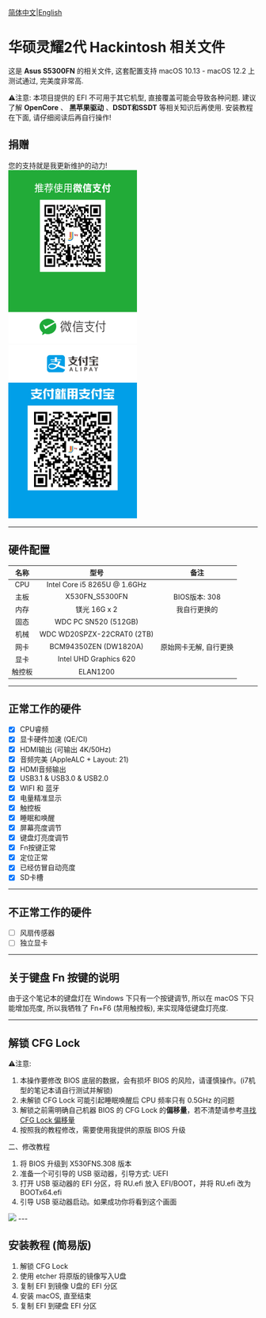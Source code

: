 
[简体中文](README.md)|[English](README_en.md)

# 华硕灵耀2代 Hackintosh 相关文件

这是 **Asus S5300FN** 的相关文件, 这套配置支持 macOS 10.13 - macOS 12.2 上测试通过, 完美度非常高.

⚠️️️注意: 本项目提供的 EFI 不可用于其它机型, 直接覆盖可能会导致各种问题. 建议了解 **OpenCore** 、 **黑苹果驱动** 、**DSDT和SSDT** 等相关知识后再使用. 安装教程在下面, 请仔细阅读后再自行操作! 

## 捐赠

您的支持就是我更新维护的动力!
<br/>
<img src="https://raw.githubusercontent.com/Jie2GG/Image/master/WeChat.png" width="260" height="350" alt="微信二维码"/>
<img src="https://raw.githubusercontent.com/Jie2GG/Image/master/AliPlay.png" width="260" height="350" alt="支付宝二维码"/>

---

## 硬件配置

|名称|型号|备注
:-:|:-:|:-:
|CPU|Intel Core i5 8265U @ 1.6GHz
|主板|X530FN_S5300FN|BIOS版本: 308
|内存|镁光 16G x 2|我自行更换的
|固态|WDC PC SN520 (512GB)
|机械|WDC WD20SPZX-22CRAT0 (2TB)
|网卡|BCM94350ZEN (DW1820A)|原始网卡无解, 自行更换
|显卡|Intel UHD Graphics 620|
|触控板|ELAN1200|

---

## 正常工作的硬件

- [x] CPU睿频
- [x] 显卡硬件加速 (QE/CI)
- [x] HDMI输出 (可输出 4K/50Hz)
- [x] 音频完美 (AppleALC + Layout: 21)
- [x] HDMI音频输出
- [x] USB3.1 & USB3.0 & USB2.0
- [x] WIFI 和 蓝牙
- [x] 电量精准显示
- [x] 触控板
- [x] 睡眠和唤醒
- [x] 屏幕亮度调节
- [x] 键盘灯亮度调节
- [x] Fn按键正常
- [x] 定位正常
- [x] 已经仿冒自动亮度
- [x] SD卡槽

---

## 不正常工作的硬件

- [ ] 风扇传感器 
- [ ] 独立显卡

---

## 关于键盘 Fn 按键的说明

由于这个笔记本的键盘灯在 Windows 下只有一个按键调节, 所以在 macOS 下只能增加亮度, 所以我牺牲了 Fn+F6 (禁用触控板), 来实现降低键盘灯亮度.

---

## 解锁 CFG Lock

⚠️️️注意: 
1. 本操作要修改 BIOS 底层的数据，会有损坏 BIOS 的风险，请谨慎操作。(i7机型的笔记本请自行测试并解锁)
2. 未解锁 CFG Lock 可能引起睡眠唤醒后 CPU 频率只有 0.5GHz 的问题
3. 解锁之前需明确自己机器 BIOS 的 CFG Lock 的**偏移量**，若不清楚请参考<a href='https://dortania.github.io/OpenCore-Post-Install/misc/msr-lock.html#turning-off-cfg-lock-manually'>寻找 CFG Lock 偏移量</a>
4. 按照我的教程修改，需要使用我提供的原版 BIOS 升级

二、修改教程
1. 将 BIOS 升级到 X530FNS.308 版本
2. 准备一个可引导的 USB 驱动器，引导方式: UEFI
3. 打开 USB 驱动器的 EFI 分区，将 RU.efi 放入 EFI/BOOT，并将 RU.efi 改为 BOOTx64.efi
4. 引导 USB 驱动器启动。如果成功你将看到这个画面
<img src="https://drive.google.com/file/d/1KDflaD-O98kQPFtrpUpA4YQVRwVnwMJB/view">
---

## 安装教程 (简易版)

1. 解锁 CFG Lock
2. 使用 etcher 将原版的镜像写入U盘
3. 复制 EFI 到镜像 U盘的 EFI 分区
4. 安装 macOS, 直至结束
5. 复制 EFI 到硬盘 EFI 分区
